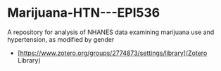 # Marijuana-HTN---EPI536
A repository for analysis of NHANES data examining marijuana use and hypertension, as modified by gender

* [https://www.zotero.org/groups/2774873/settings/library](Zotero Library)
